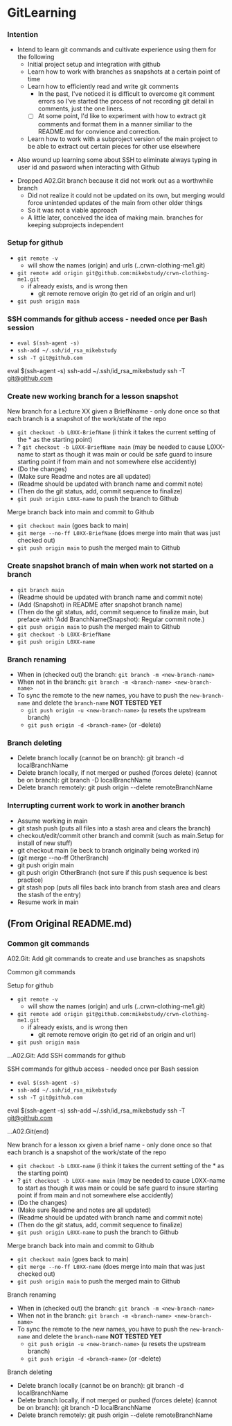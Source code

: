 # GitLearning

### Intention

- Intend to learn git commands and cultivate experience using them for the following
    + Initial project setup and integration with github
    + Learn how to work with branches as snapshots at a certain point of time
    + Learn how to efficiently read and write git comments
        * In the past, I've noticed it is difficult to overcome git comment errors so I've started the process of not recording git detail in comments, just the one liners. 
        * [ ] At some point, I'd like to experiment with how to extract git comments and format them in a manner similiar to the README.md for convience and correction.
    + Learn how to work with a subproject version of the main project to be able to extract out certain pieces for other use elsewhere
+ Also wound up learning some about SSH to eliminate always typing in user id and pasword when interacting with Github
- Dropped A02.Git branch because it did not work out as a worthwhile branch
    + Did not realize it could not be updated on its own, but merging would force unintended updates of the main from other older things
    + So it was not a viable approach
    + A little later, conceived the idea of making main.<SubProject> branches for keeping subprojects independent

### Setup for github

- `git remote -v`
    + will show the names (origin) and urls (..crwn-clothing-me1.git)
- `git remote add origin git@github.com:mikebstudy/crwn-clothing-me1.git`
    + if already exists, and is wrong then
        + git remote remove origin (to get rid of an origin and url)
- `git push origin main`

### SSH commands for github access - needed once per Bash session 

- `eval $(ssh-agent -s)`
- `ssh-add ~/.ssh/id_rsa_mikebstudy`
- `ssh -T git@github.com`

eval $(ssh-agent -s)
ssh-add ~/.ssh/id_rsa_mikebstudy
ssh -T git@github.com

### Create new working branch for a lesson snapshot

New branch for a Lecture XX given a BriefNname - only done once so that each branch is a snapshot of the work/state of the repo

- `git checkout -b L0XX-BriefName` (i think it takes the current setting of the * as the starting point)
- ? `git checkout -b L0XX-BriefName main` (may be needed to cause L0XX-name to start as though it was main or could be safe guard to insure starting point if from main and not somewhere else accidently)
- (Do the changes)
- (Make sure Readme and notes are all updated)
- (Readme should be updated with branch name and commit note)
- (Then do the git status, add, commit sequence to finalize)
- `git push origin L0XX-name` to push the branch to Github

Merge branch back into main and commit to Github

- `git checkout main` (goes back to main)
- `git merge --no-ff L0XX-BriefName` (does merge into main that was just checked out)
- `git push origin main` to push the merged main to Github

### Create snapshot branch of main when work not started on a branch

- `git branch main`
- (Readme should be updated with branch name and commit note)
- (Add (Snapshot) in README after snapshot branch name)
- (Then do the git status, add, commit sequence to finalize main, but preface with 'Add BranchName(Snapshot): Regular commit note.)
- `git push origin main` to push the merged main to Github
- `git checkout -b L0XX-BriefName`
- `git push origin L0XX-name`

### Branch renaming

- When in (checked out) the branch: `git branch -m <new-branch-name>`
- When not in the branch: `git branch -m <branch-name> <new-branch-name>`
- To sync the remote to the new names, you have to push the `new-branch-name` and delete the `branch-name` **NOT TESTED YET**
    + `git push origin -u <new-branch-name>` (u resets the upstream branch)
    + `git push origin -d <branch-name>` (or -delete)

### Branch deleting

- Delete branch locally (cannot be on branch): git branch -d localBranchName
- Delete branch locally, if not merged or pushed (forces delete) (cannot be on branch): git branch -D localBranchName
- Delete branch remotely: git push origin --delete remoteBranchName

### Interrupting current work to work in another branch 

- Assume working in main
- git stash push (puts all files into a stash area and clears the branch)
- checkout/edit/commit other branch and commit (such as main.Setup for install of new stuff)
- git checkout main (ie beck to branch originally being worked in)
- (git merge --no-ff OtherBranch)
- git push origin main
- git push origin OtherBranch (not sure if this push sequence is best practice)
- git stash pop (puts all files back into branch from stash area and clears the stash of the entry)
- Resume work in main

## (From Original README.md)

### Common git commands 

A02.Git: Add git commands to create and use branches as snapshots

Common git commands

Setup for github

- `git remote -v`
    + will show the names (origin) and urls (..crwn-clothing-me1.git)
- `git remote add origin git@github.com:mikebstudy/crwn-clothing-me1.git`
    + if already exists, and is wrong then
        + git remote remove origin (to get rid of an origin and url)
- `git push origin main`

...A02.Git: Add SSH commands for github 

SSH commands for github access - needed once per Bash session 

- `eval $(ssh-agent -s)`
- `ssh-add ~/.ssh/id_rsa_mikebstudy`
- `ssh -T git@github.com`

eval $(ssh-agent -s)
ssh-add ~/.ssh/id_rsa_mikebstudy
ssh -T git@github.com

...A02.Git(end)

New branch for a lesson xx given a brief name - only done once so that each branch is a snapshot of the work/state of the repo

- `git checkout -b L0XX-name` (i think it takes the current setting of the * as the starting point)
- ? `git checkout -b L0XX-name main` (may be needed to cause L0XX-name to start as though it was main or could be safe guard to insure starting point if from main and not somewhere else accidently)
- (Do the changes)
- (Make sure Readme and notes are all updated)
- (Readme should be updated with branch name and commit note)
- (Then do the git status, add, commit sequence to finalize)
- `git push origin L0XX-name` to push the branch to Github

Merge branch back into main and commit to Github

- `git checkout main` (goes back to main)
- `git merge --no-ff L0XX-name` (does merge into main that was just checked out)
- `git push origin main` to push the merged main to Github

Branch renaming

- When in (checked out) the branch: `git branch -m <new-branch-name>`
- When not in the branch: `git branch -m <branch-name> <new-branch-name>`
- To sync the remote to the new names, you have to push the `new-branch-name` and delete the `branch-name` **NOT TESTED YET**
    + `git push origin -u <new-branch-name>` (u resets the upstream branch)
    + `git push origin -d <branch-name>` (or -delete)

Branch deleting

- Delete branch locally (cannot be on branch): git branch -d localBranchName
- Delete branch locally, if not merged or pushed (forces delete) (cannot be on branch): git branch -D localBranchName
- Delete branch remotely: git push origin --delete remoteBranchName

